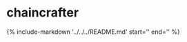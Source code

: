 # chaincrafter
{% include-markdown '../../../README.md' start='<!--docs-index-start-->' end='<!--docs-index-end-->' %}

